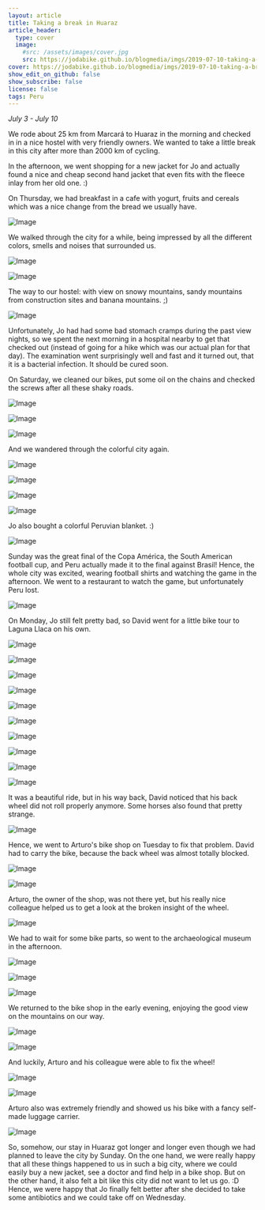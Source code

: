 ```yaml
---
layout: article
title: Taking a break in Huaraz
article_header:
  type: cover
  image:
    #src: /assets/images/cover.jpg
    src: https://jodabike.github.io/blogmedia/imgs/2019-07-10-taking-a-break-in-huaraz/img_4733M.jpg
cover: https://jodabike.github.io/blogmedia/imgs/2019-07-10-taking-a-break-in-huaraz/img_4733T.jpg
show_edit_on_github: false
show_subscribe: false
license: false
tags: Peru 
---
```


*July 3 - July 10*

We rode about 25 km from Marcará to Huaraz in the morning and checked in in a nice hostel with very friendly owners. We wanted to take a little break in this city after more than 2000 km of cycling.


<!--more-->

In the afternoon, we went shopping for a new jacket for Jo and actually found a nice and cheap second hand jacket that even fits with the fleece inlay from her old one. :)

On Thursday, we had breakfast in a cafe with yogurt, fruits and cereals which was a nice change from the bread we usually have.

<p><img alt="Image" title="icon" src="https://jodabike.github.io/blogmedia/imgs/2019-07-10-taking-a-break-in-huaraz/img_3677M.jpg" /></p>



We walked through the city for a while, being impressed by all the different colors, smells and noises that surrounded us. 


<p><img alt="Image" title="icon" src="https://jodabike.github.io/blogmedia/imgs/2019-07-10-taking-a-break-in-huaraz/img_4730M.jpg" /></p>

<p><img alt="Image" title="icon" src="https://jodabike.github.io/blogmedia/imgs/2019-07-10-taking-a-break-in-huaraz/img_3683-2M.jpg" /></p>



The way to our hostel: with view on snowy mountains, sandy mountains from construction sites and banana mountains. ;)

<p><img alt="Image" title="icon" src="https://jodabike.github.io/blogmedia/imgs/2019-07-10-taking-a-break-in-huaraz/img_3675-1M.jpg" /></p>



Unfortunately, Jo had had some bad stomach cramps during the past view nights, so we spent the next morning in a hospital nearby to get that checked out (instead of going for a hike which was our actual plan for that day). The examination went surprisingly well and fast and it turned out, that it is a bacterial infection. It should be cured soon.

On Saturday, we cleaned our bikes, put some oil on the chains and checked the screws after all these shaky roads.

<p><img alt="Image" title="icon" src="https://jodabike.github.io/blogmedia/imgs/2019-07-10-taking-a-break-in-huaraz/img_3695M.jpg" /></p>

<p><img alt="Image" title="icon" src="https://jodabike.github.io/blogmedia/imgs/2019-07-10-taking-a-break-in-huaraz/img_3699M.jpg" /></p>

<p><img alt="Image" title="icon" src="https://jodabike.github.io/blogmedia/imgs/2019-07-10-taking-a-break-in-huaraz/img_3708M.jpg" /></p>



And we wandered through the colorful city again.

<p><img alt="Image" title="icon" src="https://jodabike.github.io/blogmedia/imgs/2019-07-10-taking-a-break-in-huaraz/img_3722M.jpg" /></p>

<p><img alt="Image" title="icon" src="https://jodabike.github.io/blogmedia/imgs/2019-07-10-taking-a-break-in-huaraz/img_3721M.jpg" /></p>

<p><img alt="Image" title="icon" src="https://jodabike.github.io/blogmedia/imgs/2019-07-10-taking-a-break-in-huaraz/img_3727M.jpg" /></p>

<p><img alt="Image" title="icon" src="https://jodabike.github.io/blogmedia/imgs/2019-07-10-taking-a-break-in-huaraz/img_3716M.jpg" /></p>

Jo also bought a colorful Peruvian blanket. :)

<p><img alt="Image" title="icon" src="https://jodabike.github.io/blogmedia/imgs/2019-07-10-taking-a-break-in-huaraz/img_3742M.jpg" /></p>

Sunday was the great final of the Copa América, the South American football cup, and Peru actually made it to the final against Brasil! Hence, the whole city was excited, wearing football shirts and watching the game in the afternoon. We went to a restaurant to watch the game, but unfortunately Peru lost.

<p><img alt="Image" title="icon" src="https://jodabike.github.io/blogmedia/imgs/2019-07-10-taking-a-break-in-huaraz/img_3730M.jpg" /></p>



On Monday, Jo still felt pretty bad, so David went for a little bike tour to Laguna Llaca on his own.

<p><img alt="Image" title="icon" src="https://jodabike.github.io/blogmedia/imgs/2019-07-10-taking-a-break-in-huaraz/p1180408M.jpg" /></p>

<p><img alt="Image" title="icon" src="https://jodabike.github.io/blogmedia/imgs/2019-07-10-taking-a-break-in-huaraz/p1180454M.jpg" /></p>

<p><img alt="Image" title="icon" src="https://jodabike.github.io/blogmedia/imgs/2019-07-10-taking-a-break-in-huaraz/p1180469M.jpg" /></p>

<p><img alt="Image" title="icon" src="https://jodabike.github.io/blogmedia/imgs/2019-07-10-taking-a-break-in-huaraz/p1180499M.jpg" /></p>

<p><img alt="Image" title="icon" src="https://jodabike.github.io/blogmedia/imgs/2019-07-10-taking-a-break-in-huaraz/p1180520M.jpg" /></p>

<p><img alt="Image" title="icon" src="https://jodabike.github.io/blogmedia/imgs/2019-07-10-taking-a-break-in-huaraz/p1180526M.jpg" /></p>

<p><img alt="Image" title="icon" src="https://jodabike.github.io/blogmedia/imgs/2019-07-10-taking-a-break-in-huaraz/p1180527M.jpg" /></p>

<p><img alt="Image" title="icon" src="https://jodabike.github.io/blogmedia/imgs/2019-07-10-taking-a-break-in-huaraz/p1180557M.jpg" /></p>

<p><img alt="Image" title="icon" src="https://jodabike.github.io/blogmedia/imgs/2019-07-10-taking-a-break-in-huaraz/p1180580M.jpg" /></p>

<p><img alt="Image" title="icon" src="https://jodabike.github.io/blogmedia/imgs/2019-07-10-taking-a-break-in-huaraz/p1180599M.jpg" /></p>



It was a beautiful ride, but in his way back, David noticed that his back wheel did not roll properly anymore. Some horses also found that pretty strange.

<p><img alt="Image" title="icon" src="https://jodabike.github.io/blogmedia/imgs/2019-07-10-taking-a-break-in-huaraz/p1180544M.jpg" /></p>



Hence, we went to Arturo's bike shop on Tuesday to fix that problem. David had to carry the bike, because the back wheel was almost totally blocked.

<p><img alt="Image" title="icon" src="https://jodabike.github.io/blogmedia/imgs/2019-07-10-taking-a-break-in-huaraz/img_3756M.jpg" /></p>

<p><img alt="Image" title="icon" src="https://jodabike.github.io/blogmedia/imgs/2019-07-10-taking-a-break-in-huaraz/img_3753M.jpg" /></p>

Arturo, the owner of the shop, was not there yet, but his really nice colleague helped us to get a look at the broken insight of the wheel.

<p><img alt="Image" title="icon" src="https://jodabike.github.io/blogmedia/imgs/2019-07-10-taking-a-break-in-huaraz/img_3764M.jpg" /></p>



We had to wait for some bike parts, so went to the archaeological museum in the afternoon.

<p><img alt="Image" title="icon" src="https://jodabike.github.io/blogmedia/imgs/2019-07-10-taking-a-break-in-huaraz/p1180645M.jpg" /></p>

<p><img alt="Image" title="icon" src="https://jodabike.github.io/blogmedia/imgs/2019-07-10-taking-a-break-in-huaraz/img_4809M.jpg" /></p>

<p><img alt="Image" title="icon" src="https://jodabike.github.io/blogmedia/imgs/2019-07-10-taking-a-break-in-huaraz/p1180642M.jpg" /></p>



We returned to the bike shop in the early evening, enjoying the good view on the mountains on our way.

<p><img alt="Image" title="icon" src="https://jodabike.github.io/blogmedia/imgs/2019-07-10-taking-a-break-in-huaraz/p1180652M.jpg" /></p>

<p><img alt="Image" title="icon" src="https://jodabike.github.io/blogmedia/imgs/2019-07-10-taking-a-break-in-huaraz/p1180655M.jpg" /></p>



And luckily, Arturo and his colleague were able to fix the wheel!

<p><img alt="Image" title="icon" src="https://jodabike.github.io/blogmedia/imgs/2019-07-10-taking-a-break-in-huaraz/img_3781M.jpg" /></p>

<p><img alt="Image" title="icon" src="https://jodabike.github.io/blogmedia/imgs/2019-07-10-taking-a-break-in-huaraz/img_3777M.jpg" /></p>



Arturo also was extremely friendly and showed us his bike with a fancy self-made luggage carrier.

<p><img alt="Image" title="icon" src="https://jodabike.github.io/blogmedia/imgs/2019-07-10-taking-a-break-in-huaraz/img_3785M.jpg" /></p>



So, somehow, our stay in Huaraz got longer and longer even though we had planned to leave the city by Sunday. On the one hand, we were really happy that all these things happened to us in such a big city, where we could easily buy a new jacket, see a doctor and find help in a bike shop. But on the other hand, it also felt a bit like this city did not want to let us go. :D Hence, we were happy that Jo finally felt better after she decided to take some antibiotics and we could take off on Wednesday.
